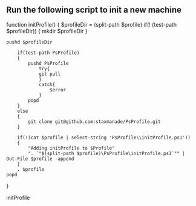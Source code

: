 
Run the following script to init a new machine
--

function initProfile()
{
    $profileDir = (split-path $profile)
    if(! (test-path $profileDir))
    {
    	mkdir $profileDir
    }

    pushd $profileDir
    
		if(test-path PsProfile)
		{
			pushd PsProfile
				try{
				git pull
				}
				catch{
					$error
				}
			popd
		}
		else
		{
			git clone git@github.com:staxmanade/PsProfile.git
		}

		if(!(cat $profile | select-string 'PsProfile\\initProfile.ps1'))
		{
			"Adding initProfile to $Profile"
			". `"$(split-path $profile)\PsProfile\initProfile.ps1`"" | Out-File $profile -append
		}
    	. $profile
    popd
}

initProfile